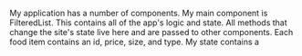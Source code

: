 My application has a number of components. My main component is FilteredList. This
contains all of the app's logic and state. All methods that change the site's state
live here and are passed to other components. Each food item contains an id, price, size, and type. My state contains a 